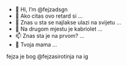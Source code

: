 - 👋 Hi, I’m @fejzadsgn
- 👀 Ako citas ovo retard si ...
- 🌱 Znas u sta se najlakse ulazi na svijetu ...
- 💞️ Na drugom mjestu je kabriolet ...
- 📫 Znas sta je na prvom? ...
- 💞️ Tvoja mama ...

fejza je bog
@fejzasirotinja na ig
